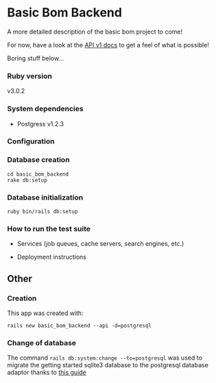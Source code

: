 # Basic Bom Backend

A more detailed description of the basic bom project to come!

For now, have a look at the [API v1 docs](API_v1.md) to get a feel of what is possible!

Boring stuff below...
### Ruby version
v3.0.2

### System dependencies
- Postgress v1.2.3

### Configuration

### Database creation
```
cd basic_bom_backend
rake db:setup
```

### Database initialization
```
ruby bin/rails db:setup
```

### How to run the test suite


* Services (job queues, cache servers, search engines, etc.)

* Deployment instructions


## Other

### Creation
This app was created with:
```
rails new basic_bom_backend --api -d=postgresql
```

### Change of database
The command `rails db:system:change --to=postgresql` was used to migrate the getting started sqlite3 database to the postgresql database adaptor thanks to [this guide](https://gorails.com/episodes/rails-6-db-system-change-command)
